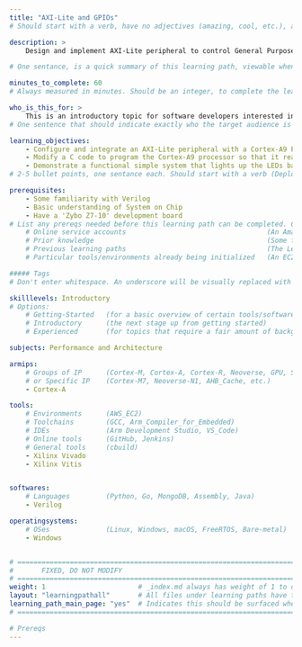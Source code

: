 ```yaml
---
title: "AXI-Lite and GPIOs" 
# Should start with a verb, have no adjectives (amazing, cool, etc.), and be as concise as possible.

description: >
    Design and implement AXI-Lite peripheral to control General Purpose Input and Output Ports (GPIOs). 

# One sentance, is a quick summary of this learning path, viewable when searching through all learning paths. 

minutes_to_complete: 60
# Always measured in minutes. Should be an integer, to complete the learning path (not just read it).

who_is_this_for: >
    This is an introductory topic for software developers interested in System on Chip Design.
# One sentence that should indicate exactly who the target audience is (developers in X industries using Y tools/software for Z use-case).

learning_objectives: 
    - Configure and integrate an AXI-Lite peripheral with a Cortex-A9 Processing System.
    - Modify a C code to program the Cortex-A9 processor so that it reads the state of switches and control the LEDs.
    - Demonstrate a functional simple system that lights up the LEDs based on the status of the switches.  
# 2-5 bullet points, one sentance each. Should start with a verb (Deploy, Measure) and indicate the value of the objective if possible.

prerequisites:
    - Some familiarity with Verilog
    - Basic understanding of System on Chip
    - Have a 'Zybo Z7-10' development board 
# List any prereqs needed before this learning path can be completed. Can include:
    # Online service accounts                                   (An Amazon Web Services account)
    # Prior knowledge                                           (Some familiarity with embedded programing)
    # Previous learning paths                                   (The Learning Path: Getting Started with Arm Virtual Hardware)
    # Particular tools/environments already being initialized   (An EC2 instance with AVH installed)

##### Tags
# Don't enter whitespace. An underscore will be visually replaced with whitespace.

skilllevels: Introductory
# Options:
    # Getting-Started   (for a basic overview of certain tools/softwares/topics)
    # Introductory      (the next stage up from getting started)
    # Experienced       (for topics that require a fair amount of background knowledge in tools/softwares/topics to complete)

subjects: Performance and Architecture

armips:
    # Groups of IP      (Cortex-M, Cortex-A, Cortex-R, Neoverse, GPU, System IP, etc.)
    # or Specific IP    (Cortex-M7, Neoverse-N1, AHB_Cache, etc.)
    - Cortex-A

tools:
    # Environments      (AWS_EC2)
    # Toolchains        (GCC, Arm_Compiler_for_Embedded)
    # IDEs              (Arm Development Studio, VS_Code)
    # Online tools      (GitHub, Jenkins)
    # General tools     (cbuild)
    - Xilinx Vivado
    - Xilinx Vitis


softwares:
    # Languages         (Python, Go, MongoDB, Assembly, Java)
    - Verilog

operatingsystems:
    # OSes              (Linux, Windows, macOS, FreeRTOS, Bare-metal)
    - Windows


# ================================================================================
#       FIXED, DO NOT MODIFY
# ================================================================================
weight: 1                       # _index.md always has weight of 1 to order correctly
layout: "learningpathall"       # All files under learning paths have this same wrapper
learning_path_main_page: "yes"  # Indicates this should be surfaced when looking for related content. Only set for _index.md of learning path content.
# ================================================================================

# Prereqs
---
```

